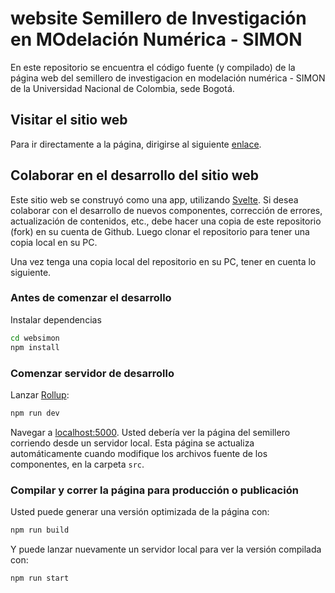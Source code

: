 # website Semillero de Investigación en MOdelación Numérica - SIMON

En este repositorio se encuentra el código fuente (y compilado) de la página web del semillero de investigacion en modelación numérica - SIMON de la Universidad Nacional de Colombia, sede Bogotá.

## Visitar el sitio web

Para ir directamente a la página, dirigirse al siguiente [enlace](https://simon-un.github.io/websimon/).

## Colaborar en el desarrollo del sitio web

Este sitio web se construyó como una app, utilizando [Svelte](https://svelte.dev). Si desea colaborar con el desarrollo de nuevos componentes, corrección de errores, actualización de contenidos, etc., debe hacer una copia de este repositorio (fork) en su cuenta de Github. Luego clonar el repositorio para tener una copia local en su PC. 

Una vez tenga una copia local del repositorio en su PC, tener en cuenta lo siguiente.

### Antes de comenzar el desarrollo

Instalar dependencias

```bash
cd websimon
npm install
```

### Comenzar servidor de desarrollo

Lanzar [Rollup](https://rollupjs.org):

```bash
npm run dev
```

Navegar a [localhost:5000](http://localhost:5000). Usted debería ver la página del semillero corriendo desde un servidor local. Esta página se actualiza automáticamente cuando modifique los archivos fuente de los componentes, en la carpeta `src`.

### Compilar y correr la página para producción o publicación

Usted puede generar una versión optimizada de la página con:

```bash
npm run build
```

Y puede lanzar nuevamente un servidor local para ver la versión compilada con:

```bash
npm run start
```

